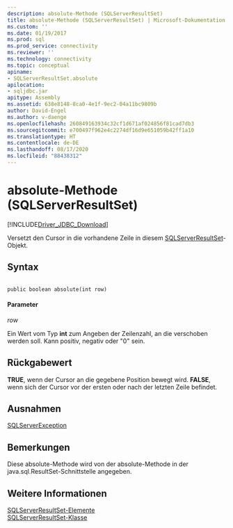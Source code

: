 ```yaml
---
description: absolute-Methode (SQLServerResultSet)
title: absolute-Methode (SQLServerResultSet) | Microsoft-Dokumentation
ms.custom: ''
ms.date: 01/19/2017
ms.prod: sql
ms.prod_service: connectivity
ms.reviewer: ''
ms.technology: connectivity
ms.topic: conceptual
apiname:
- SQLServerResultSet.absolute
apilocation:
- sqljdbc.jar
apitype: Assembly
ms.assetid: 638e8148-8ca0-4e1f-9ec2-04a11bc9809b
author: David-Engel
ms.author: v-daenge
ms.openlocfilehash: 260849163934c32cf1d671af024856f81cad7db3
ms.sourcegitcommit: e700497f962e4c2274df16d9e651059b42ff1a10
ms.translationtype: HT
ms.contentlocale: de-DE
ms.lasthandoff: 08/17/2020
ms.locfileid: "88438312"
---
```

# <a name="absolute-method-sqlserverresultset"></a>absolute-Methode (SQLServerResultSet)
[!INCLUDE[Driver_JDBC_Download](../../../includes/driver_jdbc_download.md)]

  Versetzt den Cursor in die vorhandene Zeile in diesem [SQLServerResultSet](../../../connect/jdbc/reference/sqlserverresultset-class.md)-Objekt.  
  
## <a name="syntax"></a>Syntax  
  
```  
  
public boolean absolute(int row)  
```  
  
#### <a name="parameters"></a>Parameter  
 *row*  
  
 Ein Wert vom Typ **int** zum Angeben der Zeilenzahl, an die verschoben werden soll. Kann positiv, negativ oder "0" sein.  
  
## <a name="return-value"></a>Rückgabewert  
 **TRUE**, wenn der Cursor an die gegebene Position bewegt wird. **FALSE**, wenn sich der Cursor vor der ersten oder nach der letzten Zeile befindet.  
  
## <a name="exceptions"></a>Ausnahmen  
 [SQLServerException](../../../connect/jdbc/reference/sqlserverexception-class.md)  
  
## <a name="remarks"></a>Bemerkungen  
 Diese absolute-Methode wird von der absolute-Methode in der java.sql.ResultSet-Schnittstelle angegeben.  
  
## <a name="see-also"></a>Weitere Informationen  
 [SQLServerResultSet-Elemente](../../../connect/jdbc/reference/sqlserverresultset-members.md)   
 [SQLServerResultSet-Klasse](../../../connect/jdbc/reference/sqlserverresultset-class.md)  
  
  

